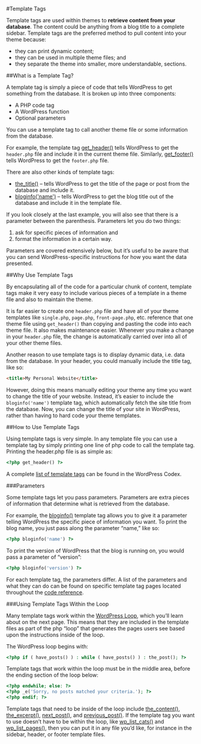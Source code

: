 #Template Tags

Template tags are used within themes to **retrieve content from your database**. The content could be anything from a blog title to a complete sidebar. Template tags are the preferred method to pull content into your theme because:

- they can print dynamic content;
- they can be used in multiple theme files; and
- they separate the theme into smaller, more understandable, sections.

##What is a Template Tag?

A template tag is simply a piece of code that tells WordPress to get something from the database. It is broken up into three components:

- A PHP code tag
- A WordPress function
- Optional parameters

You can use a template tag to call another theme file or some information from the database.

For example, the template tag [get_header()](https://developer.wordpress.org/reference/functions/get_header/) tells WordPress to get the `header.php` file and include it in the current theme file. Similarly, [get_footer()](https://developer.wordpress.org/reference/functions/get_footer/) tells WordPress to get the `footer.php` file.

There are also other kinds of template tags:

- [the_title()](https://developer.wordpress.org/reference/functions/the_title/) – tells WordPress to get the title of the page or post from the database and include it.
- [bloginfo('name')](https://developer.wordpress.org/reference/functions/bloginfo/) – tells WordPress to get the blog title out of the database and include it in the template file.

If you look closely at the last example, you will also see that there is a parameter between the parenthesis. Parameters let you do two things:

1. ask for specific pieces of information and
2. format the information in a certain way.

Parameters are covered extensively below, but it’s useful to be aware that you can send WordPress-specific instructions for how you want the data presented.

##Why Use Template Tags

By encapsulating all of the code for a particular chunk of content, template tags make it very easy to include various pieces of a template in a theme file and also to maintain the theme.

It is far easier to create one `header.php` file and have all of your theme templates like `single.php`, `page.php`, `front-page.php`, etc. reference that one theme file using `get_header()` than copying and pasting the code into each theme file. It also makes maintenance easier. Whenever you make a change in your `header.php` file, the change is automatically carried over into all of your other theme files.

Another reason to use template tags is to display dynamic data, i.e. data from the database. In your header, you could manually include the title tag, like so:

```html
<title>My Personal Website</title>
```

However, doing this means manually editing your theme any time you want to change the title of your website. Instead, it’s easier to include the `bloginfo('name')` template tag, which automatically fetch the site title from the database. Now, you can change the title of your site in WordPress, rather than having to hard code your theme templates.

##How to Use Template Tags

Using template tags is very simple. In any template file you can use a template tag by simply printing one line of php code to call the template tag. Printing the header.php file is as simple as:

```php
<?php get_header() ?>
```

A complete [list of template tags](https://codex.wordpress.org/Template_Tags) can be found in the WordPress Codex.

###Parameters

Some template tags let you pass parameters. Parameters are extra pieces of information that determine what is retrieved from the database.

For example, the [bloginfo()](https://developer.wordpress.org/reference/functions/bloginfo/) template tag allows you to give it a parameter telling WordPress the specific piece of information you want. To print the blog name, you just pass along the parameter “name,” like so:

```php
<?php bloginfo('name') ?>
```

To print the version of WordPress that the blog is running on, you would pass a parameter of “version”:

```php
<?php bloginfo('version') ?>
```

For each template tag, the parameters differ. A list of the parameters and what they can do can be found on specific template tag pages located throughout the [code reference](https://developer.wordpress.org/reference/).

###Using Template Tags Within the Loop

Many template tags work within the [WordPress Loop](https://developer.wordpress.org/themes/basics/the-loop/), which you’ll learn about on the next page. This means that they are included in the template files as part of the php “loop” that generates the pages users see based upon the instructions inside of the loop.

The WordPress loop begins with:

```php
<?php if ( have_posts() ) : while ( have_posts() ) : the_post(); ?>
```

Template tags that work within the loop must be in the middle area, before the ending section of the loop below:

```php
<?php endwhile; else: ?>
<?php _e('Sorry, no posts matched your criteria.'); ?>
<?php endif; ?>
```

Template tags that need to be inside of the loop include [the_content()](https://developer.wordpress.org/reference/functions/the_content/), [the_excerpt()](https://developer.wordpress.org/reference/functions/the_excerpt/), [next_post()](https://developer.wordpress.org/reference/functions/next_post/), and [previous_post()](https://developer.wordpress.org/reference/functions/previous_post/). If the template tag you want to use doesn’t have to be within the loop, like [wp_list_cats()](https://developer.wordpress.org/reference/functions/wp_list_cats/) and [wp_list_pages()](https://developer.wordpress.org/reference/functions/wp_list_pages/), then you can put it in any file you’d like, for instance in the sidebar, header, or footer template files.